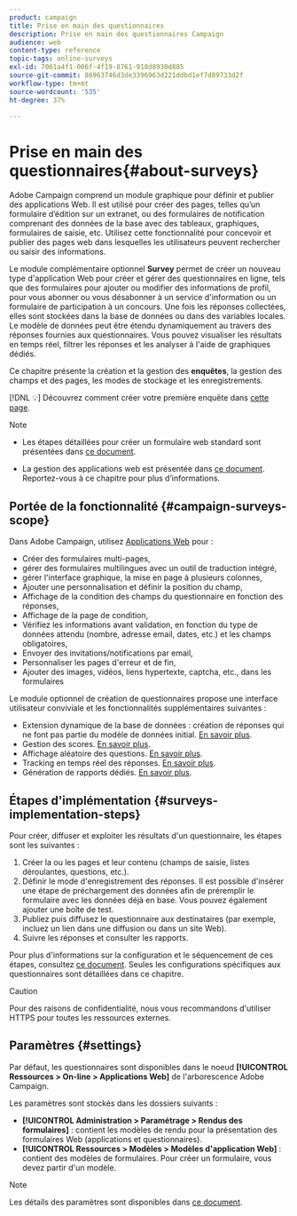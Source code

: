 ```yaml
---
product: campaign
title: Prise en main des questionnaires
description: Prise en main des questionnaires Campaign
audience: web
content-type: reference
topic-tags: online-surveys
exl-id: 7061a4f1-006f-4f19-8761-918d8930d885
source-git-commit: 86963746d3de3396963d221ddbd1ef7d89733d2f
workflow-type: tm+mt
source-wordcount: '535'
ht-degree: 37%

---
```


# Prise en main des questionnaires{#about-surveys}

Adobe Campaign comprend un module graphique pour définir et publier des applications Web. Il est utilisé pour créer des pages, telles qu’un formulaire d’édition sur un extranet, ou des formulaires de notification comprenant des données de la base avec des tableaux, graphiques, formulaires de saisie, etc. Utilisez cette fonctionnalité pour concevoir et publier des pages web dans lesquelles les utilisateurs peuvent rechercher ou saisir des informations.

Le module complémentaire optionnel **Survey** permet de créer un nouveau type d&#39;application Web pour créer et gérer des questionnaires en ligne, tels que des formulaires pour ajouter ou modifier des informations de profil, pour vous abonner ou vous désabonner à un service d&#39;information ou un formulaire de participation à un concours. Une fois les réponses collectées, elles sont stockées dans la base de données ou dans des variables locales. Le modèle de données peut être étendu dynamiquement au travers des réponses fournies aux questionnaires. Vous pouvez visualiser les résultats en temps réel, filtrer les réponses et les analyser à l&#39;aide de graphiques dédiés.

Ce chapitre présente la création et la gestion des **enquêtes**, la gestion des champs et des pages, les modes de stockage et les enregistrements.

[!DNL :bulb:] Découvrez comment créer votre première enquête dans  [cette page](getting-started-with-surveys.md).

>[!NOTE]
>
>* Les étapes détaillées pour créer un formulaire web standard sont présentées dans [ce document](../../web/using/about-web-forms.md).
   >
   >
* La gestion des applications web est présentée dans [ce document](../../web/using/about-web-applications.md). Reportez-vous à ce chapitre pour plus d’informations.


## Portée de la fonctionnalité {#campaign-surveys-scope}

Dans Adobe Campaign, utilisez [Applications Web](../../web/using/about-web-forms.md) pour :

* Créer des formulaires multi-pages,
* gérer des formulaires multilingues avec un outil de traduction intégré,
* gérer l&#39;interface graphique, la mise en page à plusieurs colonnes,
* Ajouter une personnalisation et définir la position du champ,
* Affichage de la condition des champs du questionnaire en fonction des réponses,
* Affichage de la page de condition,
* Vérifiez les informations avant validation, en fonction du type de données attendu (nombre, adresse email, dates, etc.) et les champs obligatoires,
* Envoyer des invitations/notifications par email,
* Personnaliser les pages d&#39;erreur et de fin,
* Ajouter des images, vidéos, liens hypertexte, captcha, etc., dans les formulaires

Le module optionnel de création de questionnaires propose une interface utilisateur conviviale et les fonctionnalités supplémentaires suivantes :

* Extension dynamique de la base de données : création de réponses qui ne font pas partie du modèle de données initial. [En savoir plus](../../surveys/using/managing-answers.md#storing-collected-answers).
* Gestion des scores. [En savoir plus](../../surveys/using/managing-answers.md#score-management).
* Affichage aléatoire des questions. [En savoir plus](../../surveys/using/building-a-survey.md#adding-questions).
* Tracking en temps réel des réponses. [En savoir plus](../../surveys/using/publish--track-and-use-collected-data.md#response-tracking).
* Génération de rapports dédiés. [En savoir plus](../../surveys/using/publish--track-and-use-collected-data.md#reports-on-surveys).


## Étapes d&#39;implémentation {#surveys-implementation-steps}

Pour créer, diffuser et exploiter les résultats d&#39;un questionnaire, les étapes sont les suivantes :

1. Créer la ou les pages et leur contenu (champs de saisie, listes déroulantes, questions, etc.).
1. Définir le mode d&#39;enregistrement des réponses. Il est possible d&#39;insérer une étape de préchargement des données afin de préremplir le formulaire avec les données déjà en base. Vous pouvez également ajouter une boîte de test.
1. Publiez puis diffusez le questionnaire aux destinataires (par exemple, incluez un lien dans une diffusion ou dans un site Web).
1. Suivre les réponses et consulter les rapports.

Pour plus d&#39;informations sur la configuration et le séquencement de ces étapes, consultez [ce document](../../web/using/about-web-forms.md). Seules les configurations spécifiques aux questionnaires sont détaillées dans ce chapitre.

>[!CAUTION]
>
>Pour des raisons de confidentialité, nous vous recommandons d&#39;utiliser HTTPS pour toutes les ressources externes.

## Paramètres       {#settings}

Par défaut, les questionnaires sont disponibles dans le noeud **[!UICONTROL Ressources > On-line > Applications Web]** de l&#39;arborescence Adobe Campaign.

Les paramètres sont stockés dans les dossiers suivants :

* **[!UICONTROL Administration > Paramétrage > Rendus des formulaires]** : contient les modèles de rendu pour la présentation des formulaires Web (applications et questionnaires).
* **[!UICONTROL Ressources > Modèles > Modèles d&#39;application Web]** : contient des modèles de formulaires. Pour créer un formulaire, vous devez partir d&#39;un modèle.

>[!NOTE]
>
>Les détails des paramètres sont disponibles dans [ce document](../../web/using/about-web-forms.md).

